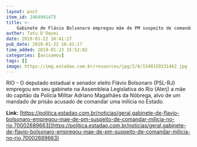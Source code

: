 ```yaml
---
layout: post
item_id: 2464941475
title: >-
    Gabinete de Flávio Bolsonaro empregou mãe de PM suspeito de comandar milícia no Rio
author: Tatu D'Oquei
date: 2019-01-22 16:41:17
pub_date: 2019-01-22 16:41:17
time_added: 2019-01-23 15:52:02
categories: [avisamos]
tags: []
image: https://img.estadao.com.br/resources/jpg/2/6/1548159131462.jpg
---
```


RIO - O deputado estadual e senador eleito Flávio Bolsonaro (PSL-RJ) empregou em seu gabinete na Assembleia Legislativa do Rio (Alerj) a mãe do capitão da Polícia Militar Adriano Magalhães da Nóbrega, alvo de um mandado de prisão acusado de comandar uma milícia no Estado.

**Link:** [https://politica.estadao.com.br/noticias/geral,gabinete-de-flavio-bolsonaro-empregou-mae-de-pm-suspeito-de-comandar-milicia-no-rio,70002689663](https://politica.estadao.com.br/noticias/geral,gabinete-de-flavio-bolsonaro-empregou-mae-de-pm-suspeito-de-comandar-milicia-no-rio,70002689663)

